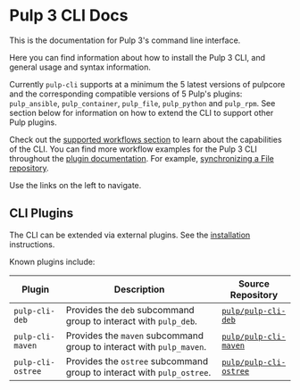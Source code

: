 # Pulp 3 CLI Docs

This is the documentation for Pulp 3's command line interface.

Here you can find information about how to install the Pulp 3 CLI, and general usage and syntax information.

Currently `pulp-cli` supports at a minimum the 5 latest versions of pulpcore and the corresponding compatible
versions of 5 Pulp's plugins: `pulp_ansible`, `pulp_container`, `pulp_file`, `pulp_python` and `pulp_rpm`.
See section below for information on how to extend the CLI to support other Pulp plugins.

Check out the [supported workflows section](supported_workflows) to learn about the capabilities of the CLI.
You can find more workflow examples for the Pulp 3 CLI throughout the [plugin documentation](https://docs.pulpproject.org/pulpcore/plugins/index.html).
For example, [synchronizing a File repository](https://docs.pulpproject.org/pulp_file/workflows/sync.html).

Use the links on the left to navigate.

## CLI Plugins

The CLI can be extended via external plugins.
See the [installation](installation) instructions.

Known plugins include:

| Plugin | Description | Source Repository |
| --- | --- | --- |
| `pulp-cli-deb` | Provides the `deb` subcommand group to interact with `pulp_deb`. | [`pulp/pulp-cli-deb`](https://github.com/pulp/pulp-cli-deb) |
| `pulp-cli-maven` | Provides the `maven` subcommand group to interact with `pulp_maven`. | [`pulp/pulp-cli-maven`](https://github.com/pulp/pulp-cli-maven) |
| `pulp-cli-ostree` | Provides the `ostree` subcommand group to interact with `pulp_ostree`. | [`pulp/pulp-cli-ostree`](https://github.com/pulp/pulp-cli-ostree) |
